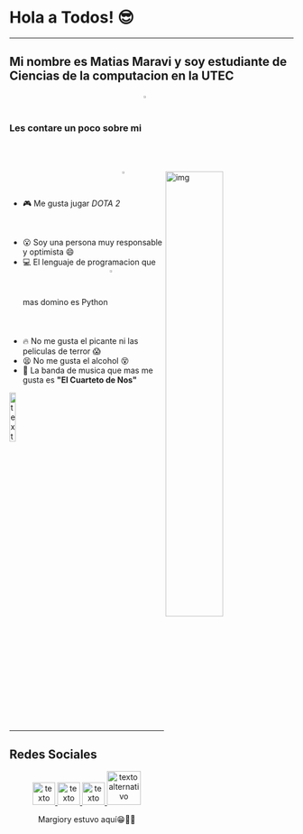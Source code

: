 # Hola a Todos! :sunglasses:
---
Mi nombre es Matias Maravi y soy estudiante de **Ciencias de la computacion** en la **UTEC**
---
### Les contare un poco sobre mi <img align="center" alt="img" src="https://media.giphy.com/media/LmNwrBhejkK9EFP504/giphy.gif" width="3%" height="auto" /> 
<img align="right" alt="img" src="https://media1.giphy.com/media/eHKM1zH4JBMk/giphy.gif?cid=ecf05e47a4qi76m7boz1f7y4ilceeabrqvbfn3yjjfv95voe&rid=giphy.gif&ct=g" width="45%" height="auto" />

- :video_game: Me gusta jugar *DOTA 2* <img align="center" alt="img" src="https://i.pinimg.com/originals/8a/8b/50/8a8b50da2bc4afa933718061fe291520.jpg" width="3%" height="auto" />
- :open_mouth: Soy una persona muy responsable y optimista :smile:
- :computer: El lenguaje de programacion que mas domino es Python <img align="center" alt="img" src="https://upload.wikimedia.org/wikipedia/commons/thumb/0/0a/Python.svg/1200px-Python.svg.png" width="3%" height="auto" />
- :fire: No me gusta el picante ni las peliculas de terror :scream:
- :tired_face: No me gusta el alcohol :dizzy_face:
- :musical_note: La banda de musica que mas me gusta es **"El Cuarteto de Nos"** 
<right>
<a href="https://www.youtube.com/watch?v=y9LlnLTH87U">   <img src = "https://i.pinimg.com/originals/b2/94/60/b294605a923302c9973e3e5ed6d1a77e.jpg" alt = "texto alternativo" width="15%" height="auto"& nbsp; & nbsp;></a>

---
## **Redes Sociales**

<center>
<a href="https://www.facebook.com/matias.maravi.anyosa">   <img src = "https://image.flaticon.com/icons/svg/174/174848.svg" alt = "texto alternativo" width = " 40 "altura =" 40 "& nbsp; & nbsp;></a><a href="https://twitter.com/daddymat1u5">   <img src = "https://cdn-icons-png.flaticon.com/512/124/124021.png" alt = "texto alternativo" width = " 40 "altura =" 40 "> </a> <a href="https://www.youtube.com/channel/UCBPS19q4sjx4YjBx68G8xEw">   <img src = "https://cdn-icons-png.flaticon.com/512/174/174883.png" alt = "texto alternativo" width = " 40 "altura =" 40 "> </a><a href="https://steamcommunity.com/profiles/76561198129540886/">   <img src = "https://icon-library.com/images/flat-steam-icon/flat-steam-icon-19.jpg" alt = "texto alternativo" width = " 60 "altura =" 60 "& nbsp; & nbsp;></a>




Margiory estuvo aquí😁✌🏻
